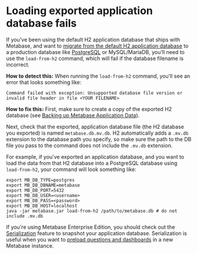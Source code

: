 # Loading exported application database fails

If you've been using the default H2 application database that ships with Metabase, and want to [migrate from the default H2 application database][migrate] to a production database like [PostgreSQL][postgres] or MySQL/MariaDB, you'll need to use the `load-from-h2` command, which will fail if the database filename is incorrect. 

**How to detect this:** When running the `load-from-h2` command, you'll see an error that looks something like:

```
Command failed with exception: Unsupported database file version or invalid file header in file <YOUR FILENAME> 
```

**How to fix this:** First, make sure to create a copy of the exported H2 database (see [Backing up Metabase Application Data][backup]).

Next, check that the exported, application database file (the H2 database you exported) is named `metabase.db.mv.db`. H2 automatically adds a `.mv.db` extension to the database path you specify, so make sure the path to the DB file you pass to the command does not include the `.mv.db` extension.

For example, if you've exported an application database, and you want to load the data from that H2 database into a PostgreSQL database using `load-from-h2`, your command will look something like:

```
export MB_DB_TYPE=postgres
export MB_DB_DBNAME=metabase
export MB_DB_PORT=5432
export MB_DB_USER=<username>
export MB_DB_PASS=<password>
export MB_DB_HOST=localhost
java -jar metabase.jar load-from-h2 /path/to/metabase.db # do not include .mv.db
```

If you're using Metabase Enterprise Edition, you should check out the [Serialization][serialization-docs] feature to snapshot your application database. Serialization is useful when you want to [preload questions and dashboards][serialization-learn] in a new Metabase instance.

[backup]: ../operations-guide/backing-up-metabase-application-data.html
[migrate]: ../operations-guide/migrating-from-h2.html
[postgres]: https://www.postgresql.org/
[serialization-docs]: ../enterprise-guide/serialization.html
[serialization-learn]: https://www.metabase.com/learn/administration/serialization.html

